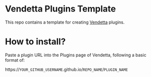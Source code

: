 # Vendetta Plugins Template

This repo contains a template for creating [Vendetta](https://github.com/vendetta-mod/Vendetta) plugins.

# How to install?

Paste a plugin URL into the Plugins page of Vendetta, following a basic format of:

https://`YOUR_GITHUB_USERNAME`.github.io/`REPO_NAME`/`PLUGIN_NAME`
